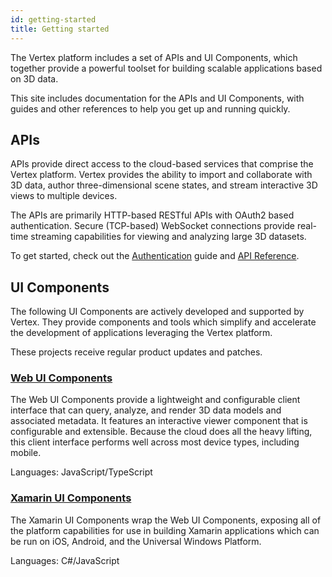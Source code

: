 ```yaml
---
id: getting-started
title: Getting started
---
```


The Vertex platform includes a set of APIs and UI Components, which together provide a powerful toolset for building scalable applications based on 3D data.

This site includes documentation for the APIs and UI Components, with guides and other references to help you get up and running quickly.

## APIs

APIs provide direct access to the cloud-based services that comprise the Vertex platform. Vertex provides the ability to import and collaborate with 3D data, author three-dimensional scene states, and stream interactive 3D views to multiple devices.

The APIs are primarily HTTP-based RESTful APIs with OAuth2 based authentication. Secure (TCP-based) WebSocket connections provide real-time streaming capabilities for viewing and analyzing large 3D datasets.

To get started, check out the [Authentication](./authentication) guide and [API Reference](/api/beta).

## UI Components

The following UI Components are actively developed and supported by Vertex.
They provide components and tools which simplify and accelerate the development of applications leveraging the Vertex platform.

These projects receive regular product updates and patches.

### [Web UI Components](../sdk/sdk-web)

The Web UI Components provide a lightweight and configurable client interface that can query, analyze, and render 3D data models and associated metadata. It features an interactive viewer component that is configurable and extensible. Because the cloud does all the heavy lifting, this client interface performs well across most device types, including mobile.

Languages: JavaScript/TypeScript

### [Xamarin UI Components](../sdk/sdk-xamarin)

The Xamarin UI Components wrap the Web UI Components, exposing all of the platform capabilities for use in building Xamarin applications which can be run on iOS, Android, and the Universal Windows Platform.

Languages: C#/JavaScript
